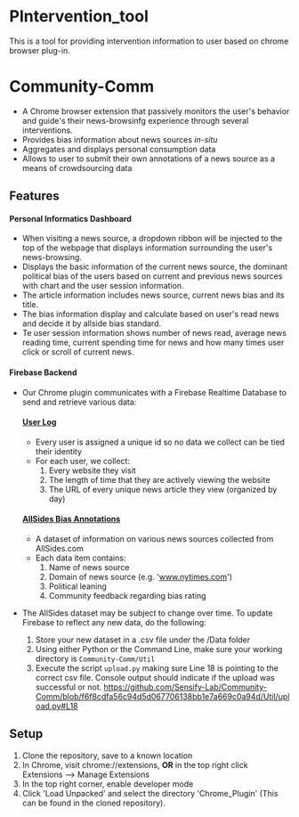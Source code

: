# PIntervention_tool
This is a tool for providing intervention information to user based on chrome browser plug-in.

# Community-Comm

- A Chrome browser extension that passively monitors the user's behavior and guide's their news-browsinfg experience through several interventions.
- Provides bias information about news sources *in-situ*
- Aggregates and displays personal consumption data
- Allows to user to submit their own annotations of a news source as a means of crowdsourcing data

## Features

#### **Personal Informatics Dashboard**

- When visiting a news source, a dropdown ribbon will be injected to the top of the webpage that displays information surrounding the user's news-browsing. 
- Displays the basic information of the current news source, the dominant political bias of the users based on current and previous news sources with chart and the user session information. 
- The article information includes news source, current news bias and its title. 
- The bias information display and calculate based on user's read news and decide it by allside bias standard.
- Te user session information shows number of news read, average news reading time, current spending time for news and how many times user click or scroll of current news. 

#### **Firebase Backend**

- Our Chrome plugin communicates with a Firebase Realtime Database to send and retrieve various data:
    #### <u>User Log</u>

    - Every user is assigned a unique id so no data we collect can be tied their identity
    - For each user, we collect:
        1. Every website they visit
        2. The length of time that they are actively viewing the website
        3. The URL of every unique news article they view (organized by day)

    #### <u>AllSides Bias Annotations</u>

    - A dataset of information on various news sources collected from AllSides.com
    - Each data item contains:
        1. Name of news source
        2. Domain of news source (e.g. 'www.nytimes.com')
        3. Political leaning
        4. Community feedback regarding bias rating

- The AllSides dataset may be subject to change over time. To update Firebase to reflect any new data, do the following:
    1. Store your new dataset in a .csv file under the /Data folder 
    2. Using either Python or the Command Line, make sure your working directory is `Community-Comm/Util`
    3. Execute the script `upload.py` making sure Line 18 is pointing to the correct csv file. Console output should indicate if the upload was successful or not. https://github.com/Sensify-Lab/Community-Comm/blob/f6f8cdfa56c94d5d067706138bb1e7a669c0a94d/Util/upload.py#L18


## Setup
1. Clone the repository, save to a known location
2. In Chrome, visit chrome://extensions, **OR** in the top right click Extensions --> Manage Extensions
3. In the top right corner, enable developer mode
4. Click 'Load Unpacked' and select the directory 'Chrome_Plugin' (This can be found in the cloned repository).
